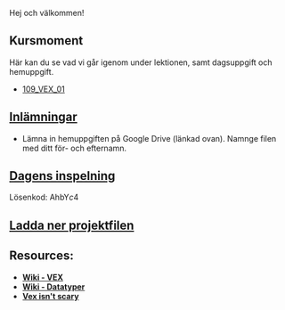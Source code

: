 Hej och välkommen!

## Kursmoment
Här kan du se vad vi går igenom under lektionen, samt dagsuppgift och hemuppgift.

* [109_VEX_01](https://github.com/Studio-Konkret/Technical-Direction/tree/main/Kursmoment/109_VEX_01)

## [Inlämningar](https://drive.google.com/drive/folders/1Xtav1vNc5xot-4UZH8K4UncOpoASECVR?usp=sharing)

- Lämna in hemuppgiften på Google Drive (länkad ovan). Namnge filen med ditt för- och efternamn.

## [Dagens inspelning](https://zoom.us/rec/share/9nNMd1UUsggOZQ6gMSg9eYsch66LDrdbKiH4vfDQLr0WOFc1E3n5IKA9gKSHWwWN.ZuAfs-kslDxML9ME)

Lösenkod: AhbY$c$4

## <a href="https://raw.githubusercontent.com/Studio-Konkret/Technical-Direction/main/Nackademin/T3D24/Houdini%20och%20Procedurella%20Milj%C3%B6er%201/DAG_08/DAG_08.hiplc" target="_blank">Ladda ner projektfilen</a>

## Resources:
- [**Wiki - VEX**](https://github.com/Studio-Konkret/Technical-Direction/wiki/VEX)
- [**Wiki - Datatyper**](https://github.com/Studio-Konkret/Technical-Direction/wiki/Datatyper)
- [**Vex isn't scary**](https://www.youtube.com/watch?v=OeaqMWzkyiw)
